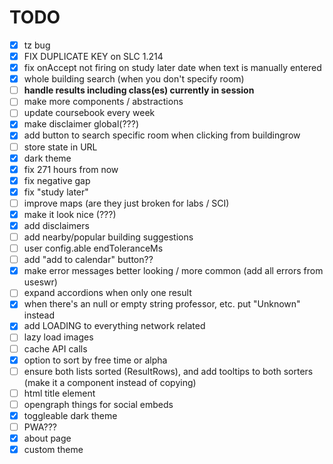 # TODO
- [x] tz bug
- [x] FIX DUPLICATE KEY on SLC 1.214
- [x] fix onAccept not firing on study later date when text is manually entered
- [x] whole building search (when you don't specify room)
- [ ] **handle results including class(es) currently in session**
- [ ] make more components / abstractions
- [ ] update coursebook every week
- [x] make disclaimer global(???)
- [x] add button to search specific room when clicking from buildingrow 
- [ ] store state in URL
- [x] dark theme
- [x] fix 271 hours from now 
- [x] fix negative gap
- [x] fix "study later"
- [ ] improve maps (are they just broken for labs / SCI)
- [x] make it look nice (???)
- [x] add disclaimers
- [ ] add nearby/popular building suggestions
- [ ] user config.able endToleranceMs
- [ ] add "add to calendar" button??
- [x] make error messages better looking / more common (add all errors from useswr)
- [ ] expand accordions when only one result
- [x] when there's an null or empty string professor, etc. put "Unknown" instead
- [x] add LOADING to everything network related
- [ ] lazy load images
- [ ] cache API calls
- [x] option to sort by free time or alpha
- [ ] ensure both lists sorted (ResultRows), and add tooltips to both sorters (make it a component instead of copying)
- [ ] html title element
- [ ] opengraph things for social embeds
- [x] toggleable dark theme
- [ ] PWA???
- [x] about page
- [x] custom theme